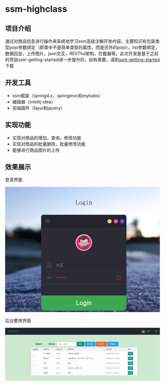 # ssm-highclass
## 项目介绍
通过对商品信息进行操作来系统地学习ssm高级注解开发内容。主要知识有包装类型pojo参数绑定（即类中不是简单类型的属性，而是另外的pojo），list参数绑定，数据回显，上传图片，json交互，RESTful架构，拦截器等。此次开发是基于之前的项目ssm-getting-started进一步提升的，如有需要，请到[ssm-getting-started](https://github.com/2427595858/ssm-getting-started)下载

## 开发工具
- ssm框架（spring4.x，springmvc和mybatis）
- 编辑器（intellij idea）
- 前端插件（layui和jquery）

## 实现功能
- 实现对商品的增加，查询，修改功能
- 实现对商品的批量删除，批量修改功能
- 能够进行商品图片的上传

## 效果展示
登录界面

![登录页面](https://github.com/2427595858/ssm-highclass/blob/master/img/%E7%99%BB%E5%BD%95%E9%A1%B5%E9%9D%A2.png)

后台整体界面

![整体页面](https://github.com/2427595858/ssm-highclass/blob/master/img/%E6%98%BE%E7%A4%BA%E7%94%A8%E6%88%B7%E5%90%8D.png)

